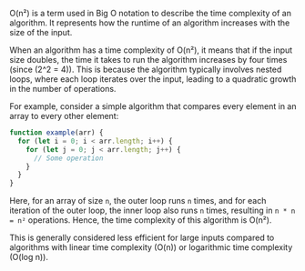 O(n²) is a term used in Big O notation to describe the time complexity of an algorithm. It represents how the runtime of an algorithm increases with the size of the input.

When an algorithm has a time complexity of O(n²), it means that if the input size doubles, the time it takes to run the algorithm increases by four times (since \(2^2 = 4\)). This is because the algorithm typically involves nested loops, where each loop iterates over the input, leading to a quadratic growth in the number of operations.

For example, consider a simple algorithm that compares every element in an array to every other element:

```javascript
function example(arr) {
  for (let i = 0; i < arr.length; i++) {
    for (let j = 0; j < arr.length; j++) {
      // Some operation
    }
  }
}
```

Here, for an array of size `n`, the outer loop runs `n` times, and for each iteration of the outer loop, the inner loop also runs `n` times, resulting in `n * n = n²` operations. Hence, the time complexity of this algorithm is O(n²).

This is generally considered less efficient for large inputs compared to algorithms with linear time complexity (O(n)) or logarithmic time complexity (O(log n)).
